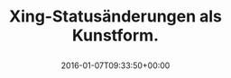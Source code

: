 ---
retweeted: false
source: <a href="http://twitter.com" rel="nofollow">Twitter Web Client</a>
entities:
  user_mentions: []
  urls: []
  symbols: []
  media:
  - expanded_url: https://twitter.com/bascht/status/685031581342429184/photo/1
    indices:
    - '37'
    - '60'
    url: https://t.co/Ycmd60rQra
    media_url: http://pbs.twimg.com/media/CYG4l6NWEAA1P0d.png
    id_str: '685031579756924928'
    id: '685031579756924928'
    media_url_https: https://pbs.twimg.com/media/CYG4l6NWEAA1P0d.png
    sizes:
      large:
        w: '1595'
        h: '130'
        resize: fit
      medium:
        w: '1200'
        h: '98'
        resize: fit
      thumb:
        w: '130'
        h: '130'
        resize: crop
      small:
        w: '680'
        h: '55'
        resize: fit
    type: photo
    display_url: pic.twitter.com/Ycmd60rQra
  hashtags: []
display_text_range:
- '0'
- '60'
favorite_count: '0'
id_str: '685031581342429184'
truncated: false
retweet_count: '1'
id: '685031581342429184'
possibly_sensitive: false
created_at: Thu Jan 07 09:33:50 +0000 2016
favorited: false
full_text: Xing-Statusänderungen als Kunstform.
lang: de
extended_entities:
  media:
  - expanded_url: https://twitter.com/bascht/status/685031581342429184/photo/1
    indices:
    - '37'
    - '60'
    url: https://t.co/Ycmd60rQra
    media_url: http://pbs.twimg.com/media/CYG4l6NWEAA1P0d.png
    id_str: '685031579756924928'
    id: '685031579756924928'
    media_url_https: https://pbs.twimg.com/media/CYG4l6NWEAA1P0d.png
    sizes:
      large:
        w: '1595'
        h: '130'
        resize: fit
      medium:
        w: '1200'
        h: '98'
        resize: fit
      thumb:
        w: '130'
        h: '130'
        resize: crop
      small:
        w: '680'
        h: '55'
        resize: fit
    type: photo
    display_url: pic.twitter.com/Ycmd60rQra
tags:
- pesos/twitter
date: '2016-01-07T09:33:50+00:00'
src: https://twitter.com/bascht/status/685031581342429184
original_url: https://twitter.com/bascht/status/685031581342429184
type: twitter_tweet
media_url: https://img.bascht.com/twitter/pbs.twimg.com/media/CYG4l6NWEAA1P0d.png
text: Xing-Statusänderungen als Kunstform.
title: 'Xing-Statusänderungen als Kunstform.

  '

---